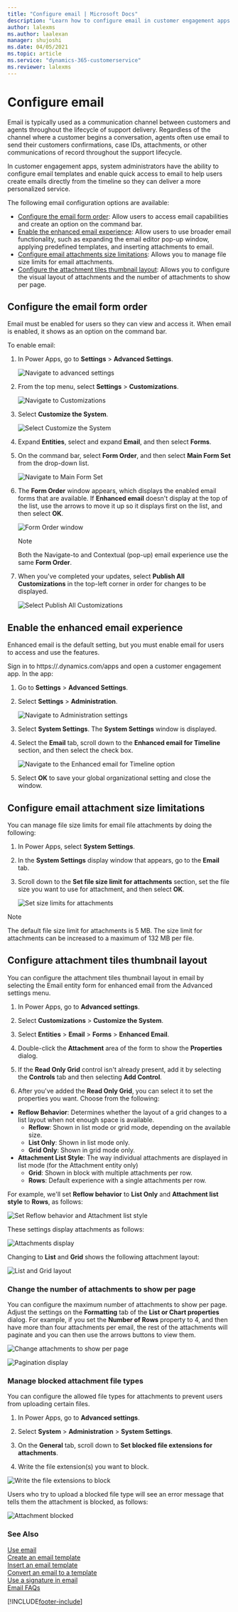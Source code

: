 ```yaml
---
title: "Configure email | Microsoft Docs"
description: "Learn how to configure email in customer engagement apps."
author: lalexms
ms.author: laalexan
manager: shujoshi
ms.date: 04/05/2021
ms.topic: article
ms.service: "dynamics-365-customerservice"
ms.reviewer: lalexms
---
```


# Configure email

Email is typically used as a communication channel between customers and agents throughout the lifecycle of support delivery. Regardless of the channel where a customer begins a conversation, agents often use email to send their customers confirmations, case IDs, attachments, or other communications of record throughout the support lifecycle.

In customer engagement apps, system administrators have the ability to configure email templates and enable quick access to email to help users create emails directly from the timeline so they can deliver a more personalized service.	

The following email configuration options are available:	
- [Configure the email form order](customer-service-hub-user-guide-email-admin.md#configure-the-email-form-order): Allow users to access email capabilities and create an option on the command bar.
- [Enable the enhanced email experience](customer-service-hub-user-guide-email-admin.md#enable-the-enhanced-email-experience): Allow users to use broader email functionality, such as expanding the email editor pop-up window, applying predefined templates, and inserting attachments to email.
- [Configure email attachments size limitations](customer-service-hub-user-guide-email-admin.md#configure-email-attachment-size-limitations): Allows you to manage file size limits for email attachments.
- [Configure the attachment tiles thumbnail layout](customer-service-hub-user-guide-email-admin.md/#configure-attachment-tiles-thumbnail-layout): Allows you to configure the visual layout of attachments and the number of attachments to show per page.


## Configure the email form order

Email must be enabled for users so they can view and access it. When email is enabled, it shows as an option on the command bar.	

To enable email:

1. In Power Apps, go to **Settings** > **Advanced Settings**.

    ![Navigate to advanced settings](media\email-how-to-enable-email-1z.png "Navigate to advanced settings.")	

2. From the top menu, select **Settings** > **Customizations**.

    ![Navigate to Customizations](media\email-how-to-enable-email-2z.png "Select the Settings carat and then select Customizations.")	

3. Select **Customize the System**.

    ![Select Customize the System](media\email-how-to-enable-email-2az.png "Select Customize the System.")

4. Expand **Entities**, select and expand **Email**, and then select **Forms**.

5. On the command bar, select **Form Order**, and then select **Main Form Set** from the drop-down list.

    ![Navigate to Main Form Set](media\email-how-to-enable-email-2bz.png "Select Form Order and then select Main Form Set.")

6. The **Form Order** window appears, which displays the enabled email forms that are available. If **Enhanced email** doesn't display at the top of the list, use the arrows to move it up so it displays first on the list, and then select **OK**.

    ![Form Order window](media\email-how-to-enable-email-2cz.png "Reorder Enhanced email if it doesn't display at the top of the list.")

    > [!Note] 
    > Both the Navigate-to and Contextual (pop-up) email experience use the same **Form Order**.

7.	When you've completed your updates, select **Publish All Customizations** in the top-left corner in order for changes to be displayed.

    ![Select Publish All Customizations](media\email-how-to-enable-email-5az.png "Select Publish All Customizations.")	

## Enable the enhanced email experience	

Enhanced email is the default setting, but you must enable email for users to access and use the features. 

Sign in to https://<YourOrgURL>.dynamics.com/apps and open a customer engagement app. In the app:	

1. Go to **Settings** > **Advanced Settings**.

2. Select **Settings** > **Administration**.

   ![Navigate to Administration settings](media\email-how-to-enable-email-5a.png "Navigate to the administration settings.")	

3. Select **System Settings**. The **System Settings** window is displayed.
 
4. Select the **Email** tab, scroll down to the **Enhanced email for Timeline** section, and then select the check box.  

    ![Navigate to the Enhanced email for Timeline option](media\email-how-to-enable-the-enhanced-email-experience-3az.png "Select the Enhanced email for Timeline option.")	

5.	Select **OK** to save your global organizational setting and close the window.	

## Configure email attachment size limitations

You can manage file size limits for email file attachments by doing the following: 

1. In Power Apps, select **System Settings**.

2. In the **System Settings** display window that appears, go to the **Email** tab.

3. Scroll down to the  **Set file size limit for attachments** section, set the file size you want to use for attachment, and then select **OK**.

    ![Set size limits for attachments](media\email-how-to-configure-email-attachment-size-limitations-1z.png "Set size limits for attachments.")	

> [!Note] 	
> The default file size limit for attachments is 5 MB. The size limit for attachments can be increased to a maximum of 132 MB per file.

## Configure attachment tiles thumbnail layout

You can configure the attachment tiles thumbnail layout in email by selecting the Email entity form for enhanced email from the Advanced settings menu.

1. In Power Apps, go to **Advanced settings**.

2. Select **Customizations** > **Customize the System**.

3. Select **Entities** > **Email** > **Forms** > **Enhanced Email**.

4. Double-click the **Attachment** area of the form to show the **Properties** dialog.

5. If the **Read Only Grid** control isn't already present, add it by selecting the **Controls** tab and then selecting **Add Control**.

6. After you've added the **Read Only Grid**, you can select it to set the properties you want. Choose from the following:
  - **Reflow Behavior**: Determines whether the layout of a grid changes to a list layout when not enough space is available.
    - **Reflow**: Shown in list mode or grid mode, depending on the available size.
    - **List Only**: Shown in list mode only.
    - **Grid Only**: Shown in grid mode only.
  - **Attachment List Style**: The way individual attachments are displayed in list mode (for the Attachment entity only)
    - **Grid**: Shown in block with multiple attachments per row.
    - **Rows**: Default experience with a single attachments per row.

For example, we'll set **Reflow behavior** to **List Only** and **Attachment list style** to **Rows**, as follows:

   ![Set Reflow behavior and Attachment list style](media\list-attachment-style.png "Set Reflow behavior and Attachment list style.")

These settings display attachments as follows:

   ![Attachments display](media\list-attach-list-display.png "Attachments display.")

Changing to **List** and **Grid** shows the following attachment layout:

   ![List and Grid layout](media\list-grid-layout.png "List and Grid layout.")

### Change the number of attachments to show per page

You can configure the maximum number of attachments to show per page. Adjust the settings on the **Formatting** tab of the **List or Chart properties** dialog. For example, if you set the **Number of Rows** property to 4, and then have more than four attachments per email, the rest of the attachments will paginate and you can then use the arrows buttons to view them.  

 ![Change attachments to show per page](media\email-row-layout.png "Change the number of attachments to show per page.")
 
 ![Pagination display](media\pagination-display.png "Pagination display.")
 

### Manage blocked attachment file types

You can configure the allowed file types for attachments to prevent users from uploading certain files. 

1. In Power Apps, go to **Advanced settings**.

2. Select **System** > **Administration** > **System Settings**.

3. On the **General** tab, scroll down to **Set blocked file extensions for attachments**.

4. Write the file extension(s) you want to block.

 ![Write the file extensions to block](media\set-blocked-extensions-attachments.png "Write the file extensions to block.")
 
  Users who try to upload a blocked file type will see an error message that tells them the attachment is blocked, as follows:

 ![Attachment blocked](media\attachment-blocked-message.png "Attachment blocked message.")

### See Also

[Use email](customer-service-hub-user-guide-email-overview.md)<br>
[Create an email template](customer-service-hub-user-guide-email-create-template.md)<br>
[Insert an email template](customer-service-hub-user-guide-email-insert-template.md)<br>
[Convert an email to a template](customer-service-hub-user-guide-email-convert-template.md)<br>
[Use a signature in email](customer-service-hub-user-guide-email-create-signature.md)<br>
[Email FAQs](email-faqs.md)


[!INCLUDE[footer-include](../includes/footer-banner.md)]
